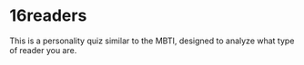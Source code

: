# 16readers
This is a personality quiz similar to the MBTI, designed to analyze what type of reader you are.

